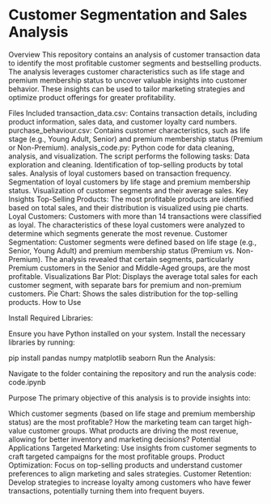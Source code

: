 # Customer Segmentation and Sales Analysis

Overview
This repository contains an analysis of customer transaction data to identify the most profitable customer segments and bestselling products. The analysis leverages customer characteristics such as life stage and premium membership status to uncover valuable insights into customer behavior. These insights can be used to tailor marketing strategies and optimize product offerings for greater profitability.

Files Included
transaction_data.csv: Contains transaction details, including product information, sales data, and customer loyalty card numbers.
purchase_behaviour.csv: Contains customer characteristics, such as life stage (e.g., Young Adult, Senior) and premium membership status (Premium or Non-Premium).
analysis_code.py: Python code for data cleaning, analysis, and visualization. The script performs the following tasks:
Data exploration and cleaning.
Identification of top-selling products by total sales.
Analysis of loyal customers based on transaction frequency.
Segmentation of loyal customers by life stage and premium membership status.
Visualization of customer segments and their average sales.
Key Insights
Top-Selling Products: The most profitable products are identified based on total sales, and their distribution is visualized using pie charts.
Loyal Customers: Customers with more than 14 transactions were classified as loyal. The characteristics of these loyal customers were analyzed to determine which segments generate the most revenue.
Customer Segmentation: Customer segments were defined based on life stage (e.g., Senior, Young Adult) and premium membership status (Premium vs. Non-Premium). The analysis revealed that certain segments, particularly Premium customers in the Senior and Middle-Aged groups, are the most profitable.
Visualizations
Bar Plot: Displays the average total sales for each customer segment, with separate bars for premium and non-premium customers.
Pie Chart: Shows the sales distribution for the top-selling products.
How to Use

Install Required Libraries:

Ensure you have Python installed on your system.
Install the necessary libraries by running:

pip install pandas numpy matplotlib seaborn
Run the Analysis:

Navigate to the folder containing the repository and run the analysis code:
code.ipynb

Purpose
The primary objective of this analysis is to provide insights into:

Which customer segments (based on life stage and premium membership status) are the most profitable?
How the marketing team can target high-value customer groups.
What products are driving the most revenue, allowing for better inventory and marketing decisions?
Potential Applications
Targeted Marketing: Use insights from customer segments to craft targeted campaigns for the most profitable groups.
Product Optimization: Focus on top-selling products and understand customer preferences to align marketing and sales strategies.
Customer Retention: Develop strategies to increase loyalty among customers who have fewer transactions, potentially turning them into frequent buyers.
